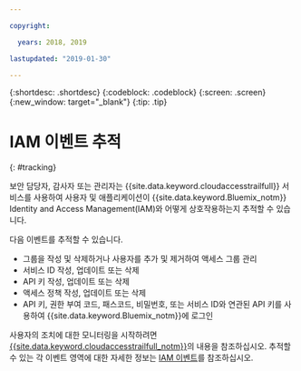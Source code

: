 ```yaml
---

copyright:

  years: 2018, 2019

lastupdated: "2019-01-30"

---
```


{:shortdesc: .shortdesc}
{:codeblock: .codeblock}
{:screen: .screen}
{:new_window: target="_blank"}
{:tip: .tip}

# IAM 이벤트 추적
{: #tracking}

보안 담당자, 감사자 또는 관리자는 {{site.data.keyword.cloudaccesstrailfull}} 서비스를 사용하여 사용자 및 애플리케이션이 {{site.data.keyword.Bluemix_notm}} Identity and Access Management(IAM)와 어떻게 상호작용하는지 추적할 수 있습니다. 

다음 이벤트를 추적할 수 있습니다.

* 그룹을 작성 및 삭제하거나 사용자를 추가 및 제거하여 액세스 그룹 관리
* 서비스 ID 작성, 업데이트 또는 삭제
* API 키 작성, 업데이트 또는 삭제
* 액세스 정책 작성, 업데이트 또는 삭제
* API 키, 권한 부여 코드, 패스코드, 비밀번호, 또는 서비스 ID와 연관된 API 키를 사용하여 {{site.data.keyword.Bluemix_notm}}에 로그인

사용자의 조치에 대한 모니터링을 시작하려면 [{{site.data.keyword.cloudaccesstrailfull_notm}}](/docs/services/cloud-activity-tracker?topic=cloud-activity-tracker-getting-started-with-cla#getting-started-with-cla)의 내용을 참조하십시오. 추적할 수 있는 각 이벤트 영역에 대한 자세한 정보는 [IAM 이벤트](/docs/services/cloud-activity-tracker?topic=cloud-activity-tracker-at_events_iam#at_events_iam)를 참조하십시오.
